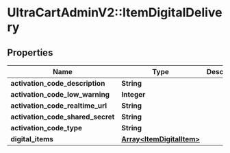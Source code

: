 # UltraCartAdminV2::ItemDigitalDelivery

## Properties
Name | Type | Description | Notes
------------ | ------------- | ------------- | -------------
**activation_code_description** | **String** |  | [optional] 
**activation_code_low_warning** | **Integer** |  | [optional] 
**activation_code_realtime_url** | **String** |  | [optional] 
**activation_code_shared_secret** | **String** |  | [optional] 
**activation_code_type** | **String** |  | [optional] 
**digital_items** | [**Array&lt;ItemDigitalItem&gt;**](ItemDigitalItem.md) |  | [optional] 


